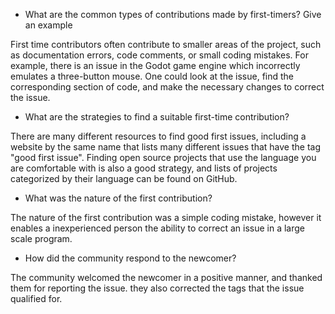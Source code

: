 - What are the common types of contributions made by first-timers? Give an example

First time contributors often contribute to smaller areas of the project, such as documentation errors, code comments, or small coding mistakes. For example, there is an issue in the Godot game engine which incorrectly emulates a three-button mouse. One could look at the issue, find the corresponding section of code, and make the necessary changes to correct the issue.


- What are the strategies to find a suitable first-time contribution?

There are many different resources to find good first issues, including a website by the same name that lists many different issues that have the tag "good first issue". Finding open source projects that use the language you are comfortable with is also a good strategy, and lists of projects categorized by their language can be found on GitHub.


- What was the nature of the first contribution?

The nature of the first contribution was a simple coding mistake, however it enables a inexperienced person the ability to correct an issue in a large scale program.



- How did the community respond to the newcomer?

The community welcomed the newcomer in a positive manner, and thanked them for reporting the issue. they also corrected the tags that the issue qualified for.

